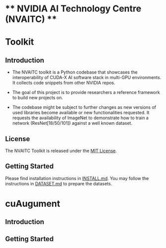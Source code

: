 ** NVIDIA AI Technology Centre (NVAITC) **
===============

# Toolkit 

## Introduction

- The NVAITC toolkit is a Python codebase that showcases the interoperability of CUDA-X AI software stack in multi-GPU environments. It collects code snippets from other NVIDIA repos.

- The goal of this project is to provide researchers a reference framework to build new projects on.

- The codebase might be subject to further changes as new versions of used libraries become available or new functionalities requested. It requests the availability of ImageNet to demonstrate how to train a network (ResNet[18/50/101]) against a well known dataset.

## License

The NVAITC Toolkit is released under the [MIT License](LICENSE).


## Getting Started

Please find installation instructions in [INSTALL.md](INSTALL.md). You may follow the instructions in [DATASET.md](DATASET.md) to prepare the datasets.

# cuAugument

## Introduction


## Getting Started



